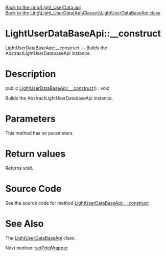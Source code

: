 [Back to the Ling/Light_UserData api](https://github.com/lingtalfi/Light_UserData/blob/master/doc/api/Ling/Light_UserData.md)<br>
[Back to the Ling\Light_UserData\Api\Classes\LightUserDataBaseApi class](https://github.com/lingtalfi/Light_UserData/blob/master/doc/api/Ling/Light_UserData/Api/Classes/LightUserDataBaseApi.md)


LightUserDataBaseApi::__construct
================



LightUserDataBaseApi::__construct — Builds the AbstractLightUserDatabaseApi instance.




Description
================


public [LightUserDataBaseApi::__construct](https://github.com/lingtalfi/Light_UserData/blob/master/doc/api/Ling/Light_UserData/Api/Classes/LightUserDataBaseApi/__construct.md)() : void




Builds the AbstractLightUserDatabaseApi instance.




Parameters
================

This method has no parameters.


Return values
================

Returns void.








Source Code
===========
See the source code for method [LightUserDataBaseApi::__construct](https://github.com/lingtalfi/Light_UserData/blob/master/Api/Classes/LightUserDataBaseApi.php#L39-L44)


See Also
================

The [LightUserDataBaseApi](https://github.com/lingtalfi/Light_UserData/blob/master/doc/api/Ling/Light_UserData/Api/Classes/LightUserDataBaseApi.md) class.

Next method: [setPdoWrapper](https://github.com/lingtalfi/Light_UserData/blob/master/doc/api/Ling/Light_UserData/Api/Classes/LightUserDataBaseApi/setPdoWrapper.md)<br>

